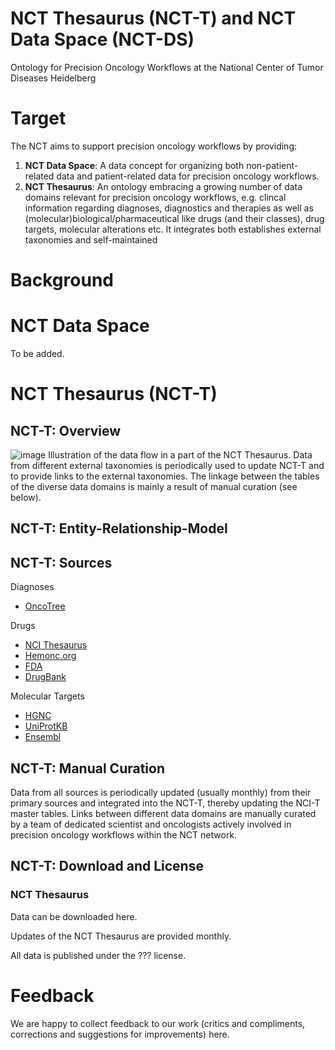# NCT Thesaurus (NCT-T) and NCT Data Space (NCT-DS)
Ontology for Precision Oncology Workflows at the National Center of Tumor Diseases Heidelberg

# Target
The NCT aims to support precision oncology workflows by providing: 
1. **NCT Data Space**: A data concept for organizing both non-patient-related data and patient-related data for precision oncology workflows. 
2. **NCT Thesaurus**: An ontology embracing a growing number of data domains relevant for precision oncology workflows, e.g. clincal information regarding diagnoses, diagnostics and therapies as well as (molecular)biological/pharmaceutical like drugs (and their classes), drug targets, molecular alterations etc. It integrates both establishes external taxonomies and self-maintained 

# Background

# NCT Data Space
To be added.

# NCT Thesaurus (NCT-T)
## NCT-T: Overview
![image](https://user-images.githubusercontent.com/5072766/171009917-7a33f2c2-4738-4cbf-8b61-98993fe50034.png)
Illustration of the data flow in a part of the NCT Thesaurus. Data from different external taxonomies is periodically used to update NCT-T and to provide links to the external taxonomies. The linkage between the tables of the diverse data domains is mainly a result of manual curation (see below).

## NCT-T: Entity-Relationship-Model



## NCT-T: Sources
Diagnoses
- [OncoTree](http://oncotree.mskcc.org)

Drugs
- [NCI Thesaurus](https://ncithesaurus.nci.nih.gov/)
- [Hemonc.org](https://hemonc.org/)
- [FDA](https://www.accessdata.fda.gov/scripts/cder/daf/)
- [DrugBank](https://go.drugbank.com/)

Molecular Targets
- [HGNC](https://www.genenames.org/)
- [UniProtKB](https://www.uniprot.org/)
- [Ensembl](http://www.ensembl.org)

## NCT-T: Manual Curation
Data from all sources is periodically updated (usually monthly) from their primary sources and integrated into the NCT-T, thereby updating the NCI-T master tables. Links between different data domains are manually curated by a team of dedicated scientist and oncologists actively involved in precision oncology workflows within the NCT network.

## NCT-T: Download and License
### NCT Thesaurus
Data can be downloaded here.  

Updates of the NCT Thesaurus are provided monthly.

All data is published under the ??? license.

# Feedback
We are happy to collect feedback to our work (critics and compliments, corrections and suggestions for improvements) here.
